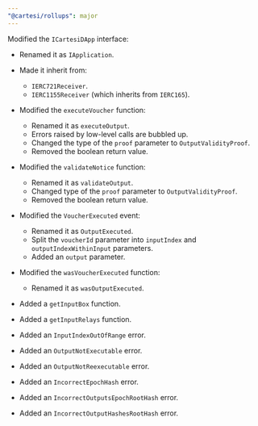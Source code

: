 ```yaml
---
"@cartesi/rollups": major
---
```


Modified the `ICartesiDApp` interface:

-   Renamed it as `IApplication`.

-   Made it inherit from:

    -   `IERC721Receiver`.
    -   `IERC1155Receiver` (which inherits from `IERC165`).

-   Modified the `executeVoucher` function:

    -   Renamed it as `executeOutput`.
    -   Errors raised by low-level calls are bubbled up.
    -   Changed the type of the `proof` parameter to `OutputValidityProof`.
    -   Removed the boolean return value.

-   Modified the `validateNotice` function:

    -   Renamed it as `validateOutput`.
    -   Changed type of the `proof` parameter to `OutputValidityProof`.
    -   Removed the boolean return value.

-   Modified the `VoucherExecuted` event:

    -   Renamed it as `OutputExecuted`.
    -   Split the `voucherId` parameter into `inputIndex` and `outputIndexWithinInput` parameters.
    -   Added an `output` parameter.

-   Modified the `wasVoucherExecuted` function:

    -   Renamed it as `wasOutputExecuted`.

-   Added a `getInputBox` function.

-   Added a `getInputRelays` function.

-   Added an `InputIndexOutOfRange` error.

-   Added an `OutputNotExecutable` error.

-   Added an `OutputNotReexecutable` error.

-   Added an `IncorrectEpochHash` error.

-   Added an `IncorrectOutputsEpochRootHash` error.

-   Added an `IncorrectOutputHashesRootHash` error.

